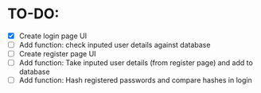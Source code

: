 # TO-DO: #
- [X] Create login page UI
- [ ] Add function: check inputed user details against database
- [ ] Create register page UI
- [ ] Add function: Take inputed user details (from register page) and add to database
- [ ] Add function: Hash registered passwords and compare hashes in login 
